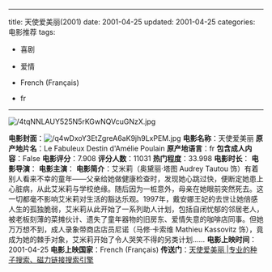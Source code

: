 
---
title: 天使爱美丽(2001)
date: 2001-04-25
updated: 2001-04-25
categories: 电影推荐
tags:

- 喜剧
- 爱情

- French (Français)
- fr
---

<img src="https://image.tmdb.org/t/p/original/4tqNNLAUY525N5rKGwNQVcuGNzX.jpg" alt="/4tqNNLAUY525N5rKGwNQVcuGNzX.jpg" title="/4tqNNLAUY525N5rKGwNQVcuGNzX.jpg">

**电影封面**：<img src="https://image.tmdb.org/t/p/w200/q4wDxoY3EtZgreA6aK9jh9LxPEM.jpg" alt="/q4wDxoY3EtZgreA6aK9jh9LxPEM.jpg" title="/q4wDxoY3EtZgreA6aK9jh9LxPEM.jpg">
**电影名称**：天使爱美丽
**原产地片名**：Le Fabuleux Destin d'Amélie Poulain
**原产地语言**：fr
**包含成人内容**：False
**电影评分**：7.908
**评分人数**：11031
**热门程度**：33.998
**电影时长**：
**电影导演**：
**电影主演**：
**电影简介**：艾米莉（奥黛丽·塔图 Audrey Tautou 饰）有着别人看来不幸的童年——父亲给她做健康检查时，发现她心跳过快，便断定她患上心脏病，从此艾米莉与学校绝缘。随后因为一桩意外，母亲在她眼前突然死去。这一切都毫不影响艾米莉对生活的豁达乐观。1997年，戴安娜王妃的去世让她倍感人生的孤独脆弱，艾米莉从此开始了一系列助人计划，包括自闭忧郁的邻居老人，被老板刻薄的菜摊伙计、遗失了童年器物的旧房东、爱情失意的咖啡店同事。但她万万想不到，成人录象带商店店员尼诺（马修·卡索维 Mathieu Kassovitz 饰），竟成为她的棘手对象，艾米莉开始了令人哭笑不得的另类计划……
**电影上映时间**：2001-04-25
**电影上映国家**：French (Français)
**传送门**：[天使爱美丽 |专业的种子搜索、磁力链接搜索引擎](https://movie.amd794.com:2083/?search=Le%20Fabuleux%20Destin%20d%27Am%C3%A9lie%20Poulain&ordering=&mode=match_phrase&page_size=10&page=1)

